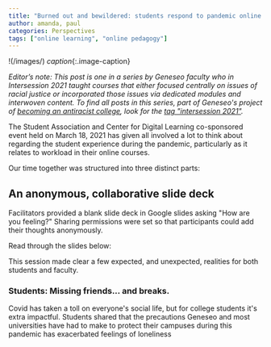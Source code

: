 ```yaml
---
title: "Burned out and bewildered: students respond to pandemic online teaching" 
author: amanda, paul
categories: Perspectives
tags: ["online learning", "online pedagogy"]
---
```


!(/images/)
*caption*{:.image-caption}

*Editor’s note: This post is one in a series by Geneseo faculty who in Intersession 2021 taught courses that either focused centrally on issues of racial justice or incorporated those issues via dedicated modules and interwoven content. To find all posts in this series, part of Geneseo's project of [<u>becoming an antiracist college</u>](https://www.geneseo.edu/tlc/becoming-antiracist-college-project), look for the [tag "intersession 2021"](/labels#tags).*

<span class="drop">T</span>he Student Association and Center for Digital Learning co-sponsored event held on March 18, 2021 has given all involved a lot to think about regarding the student experience during the pandemic, particularly as it relates to workload in their online courses. 

Our time together was structured into three distinct parts: 

 ## An anonymous, collaborative slide deck
 
 Facilitators provided a blank slide deck in Google slides asking "How are you feeling?" Sharing permissions were set so that participants could add their thoughts anonymously.

Read through the slides below:


This session made clear a few expected, and unexpected, realities for both students and faculty.

### Students: Missing friends... and breaks.

Covid has taken a toll on everyone's social life, but for college students it's extra impactful. Students shared that the precautions Geneseo and most universities have had to make to protect their campuses during this pandemic has exacerbated feelings of loneliness 

<!--more-->
